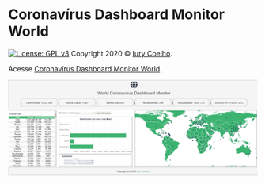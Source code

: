 # Coronavírus Dashboard Monitor World
[![License: GPL v3](https://img.shields.io/badge/License-GPL%20v3-blue.svg)](https://www.gnu.org/licenses/gpl-3.0)
Copyright 2020 © <a href="https://www.freecodecamp.org/iurycoelho">Iury Coelho</a>.

Acesse <a href="http://aynsoft.com.br/covid-dash-world/preview.html">Coronavírus Dashboard Monitor World</a>.

![image app covid-dash-world](covid-dash.png)


